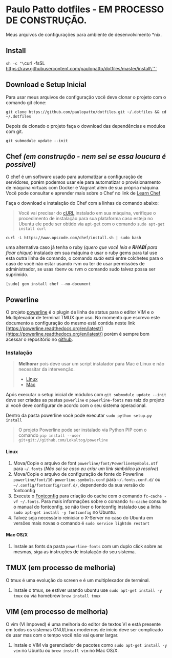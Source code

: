 # Paulo Patto dotfiles - EM PROCESSO DE CONSTRUÇÃO.

Meus arquivos de configurações para ambiente de desenvolvimento \*nix.



## Install
`sh -c "\`curl -fsSL https://raw.githubusercontent.com/paulopatto/dotfiles/master/install\`"`



## Download e Setup Inicial

Para usar meus arquivos de configuração você deve clonar o projeto com o comando git clone:

`git clone https://github.com/paulopatto/dotfiles.git ~/.dotfiles && cd ~/.dotfiles`

Depois de clonado o projeto faça o download das dependências e modulos com git.

`git submodule update --init`


## Chef *(em construção - nem sei se essa loucura é possivel)*
O chef é um software usado para automatizar a configuração de servidores, porém podemos usar ele para automatizar o provisionamento de máquina virtuais com Docker e Vagrant além de sua própria máquina. Você pode consultar e aprender mais sobre o Chef no link de [Learn Chef](https://learnchef.opscode.com/)

Faça o download e instalação do Chef com a linhas de comando abaixo:

> Você vai precisar do [cURL](http://curl.haxx.se/) instalado em sua máquina, verifique o procedimento de instalação para sua plataforma caso esteja no Ubuntu ele pode ser obtido via apt-get com o comando `sudo apt-get install curl`

`curl -L https://www.opscode.com/chef/install.sh | sudo bash`

uma alternativa caso já tenha o ruby (*quero que você leia e **RHABÍ** para ficar chique*) instalado em sua máquina é usar o ruby gems para tal use esta outra linha de comando, o comando *sudo* está entre colchetes para o caso de você não estar usando rvm ou ter de usar permissões de administrador, se usas rbenv ou rvm o comando sudo talvez possa ser suprimido.

`[sudo] gem install chef --no-document`

## Powerline

O projeto [powerline](https://github.com/Lokaltog/powerline) é o plugin de linha de status para o editor VIM e o Multiplexador de terminal TMUX que uso.
No momento que escrevo este documento a configuração do mesmo está contida neste link [https://powerline.readthedocs.org/en/latest/](https://powerline.readthedocs.org/en/latest/) porém é sempre bom acessar o repositório no [github](https://github.com/Lokaltog/powerline).

### Instalação

> **Melhorar** pois deve usar um script instalador para Mac e Linux e não necessitar da intervenção.
> - [Linux](https://powerline.readthedocs.org/en/latest/installation/linux.html#installation-linux)
> - [Mac](https://powerline.readthedocs.org/en/latest/installation/osx.html#installation-osx)

Após executar o setup inicial de módulos com `git submodule update --init` deve ser criadas as pastas `powerline` e `powerline-fonts` nas raiz do projeto ai você deve configurar de acordo com o seu sistema operacional.

Dentro da pasta powerline você pode executar `sudo python setup.py install`

> O projeto Powerline pode ser instalado via Python PIP com o comando `pip install --user git+git://github.com/Lokaltog/powerline`

#### Linux

1. Mova/Copie o arquivo de font `powerline/font/PowerlineSymbols.otf` para `~/.fonts` (*Não sei se caso eu criar um link simbólico já resolve*)
2. Mova/Copie o arquivo de configuração de fonte do Powerline `powerline/font/10-powerline-symbols.conf` para `~/.fonts.conf.d/` ou `~/.config/fontconfig/conf.d/`, dependendo da sua versão do fontconfig
3. Execute o [Fontconfig](http://en.wikipedia.org/wiki/Fontconfig) para criação do cache com o comando `fc-cache -vf ~/.fonts`. Para mais informações sobre o comando `fc-cache` consulte o manual do fontconfig, se não tiver o fontconfig instalado use a linha `sudo apt-get install -y fontconfig` no Ubuntu.
4. Talvez seja necessário reiniciar o X-Server no caso do Ubuntu em versões mais novas o comando é `sudo service lightdm restart`

#### Mac OS/X

1. Instale as fonts da pasta `powerline-fonts` com um duplo click sobre as mesmas, siga as instruções de instalação do seu sistema.

## TMUX (em processo de melhoria)
O tmux é uma evolução do screen e é um multiplexador de terminal.

1. Instale o tmux, se estiver usando ubuntu use `sudo apt-get install -y tmux` ou via homebrew `brew install tmux`

## VIM (em processo de melhoria)
O vim (VI Impoved) é uma melhoria do editor de textos VI e está presente em todos os sistemas GNU/Linux modernos de inicio deve ser complicado de usar mas com o tempo você não vai querer largar.

1. Instale o VIM via gerenciador de pacotes como `sudo apt-get install -y vim` no Ubuntu ou `brew install vim` no Mac OS/X.

